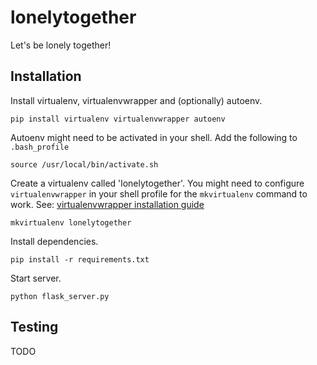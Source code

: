 lonelytogether
==============

Let's be lonely together!

Installation
------------

Install virtualenv, virtualenvwrapper and (optionally) autoenv.

    pip install virtualenv virtualenvwrapper autoenv

Autoenv might need to be activated in your shell. Add the following to `.bash_profile`

    source /usr/local/bin/activate.sh

Create a virtualenv called 'lonelytogether'. You might need to configure `virtualenvwrapper` in your shell profile for the `mkvirtualenv` command to work. See: [virtualenvwrapper installation guide](http://virtualenvwrapper.readthedocs.org/en/latest/install.html#shell-startup-file)

    mkvirtualenv lonelytogether

Install dependencies.

    pip install -r requirements.txt

Start server.

    python flask_server.py

Testing
-------

TODO